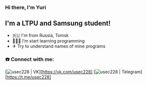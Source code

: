 ### Hi there, I'm Yuri

## I'm a LTPU and Samsung student!
- 🇷🇺 I'm from Russia, Tomsk
- 👨🏻‍🎓 I’m start learning  programming
- ✈ Try to understand names of mine programs

### ☎️ Connect with me:

[<img alt="usec228 | VK" src="https://img.shields.io/badge/-Vk-2D2F37.svg?logo=vk&style=for-the-badge" />][https://vk.com/usec228]
[<img alt="usec228 | Telegram" src="https://img.shields.io/badge/-Telegram-2CA5E0.svg?logo=telegram&style=for-the-badge" />][https://t.me/usec228]

<br/>
<br/>
<br/>
<br/>

<!--
**Prostochell-228/Prostochell-228** is a ✨ _special_ ✨ repository because its `README.md` (this file) appears on your GitHub profile.

Here are some ideas to get you started:

- 🔭 I’m currently working on ...
- 🌱 I’m currently learning ...
- 👯 I’m looking to collaborate on ...
- 🤔 I’m looking for help with ...
- 💬 Ask me about ...
- 📫 How to reach me: ...
- 😄 Pronouns: ...
- ⚡ Fun fact: ...
-->
